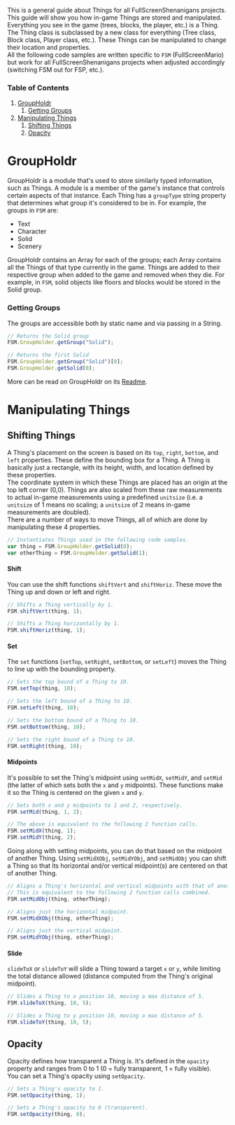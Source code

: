 This is a general guide about Things for all FullScreenShenanigans projects. This guide will show you how in-game Things are stored and manipulated. Everything you see in the game (trees, blocks, the player, etc.) is a Thing.  
The Thing class is subclassed by a new class for everything (Tree class, Block class, Player class, etc.). These Things can be manipulated to change their location and properties.  
All the following code samples are written specific to `FSM` (FullScreenMario) but work for all FullScreenShenanigans projects when adjusted accordingly (switching FSM out for FSP, etc.).  
  
### Table of Contents  
1. [GroupHoldr](#groupholdr)
    1. [Getting Groups](#getting-groups)
2. [Manipulating Things](#manipulating-things)
    1. [Shifting Things](#shifting-things)
    2. [Opacity](#opacity)

# GroupHoldr  

GroupHoldr is a module that's used to store similarly typed information, such as Things. A module is a member of the game's instance that controls certain aspects of that instance. Each Thing has a `groupType` string property that determines what group it's considered to be in. For example, the groups in `FSM` are:

* Text
* Character
* Solid
* Scenery 

GroupHoldr contains an Array for each of the groups; each Array contains all the Things of that type currently in the game. Things are added to their respective group when added to the game and removed when they die. For example, in `FSM`, solid objects like floors and blocks would be stored in the Solid group. 

### Getting Groups  
The groups are accessible both by static name and via passing in a String.  

```javascript
// Returns the Solid group
FSM.GroupHolder.getGroup("Solid");

// Returns the first Solid
FSM.GroupHolder.getGroup("Solid")[0];
FSM.GroupHolder.getSolid(0);
```

More can be read on GroupHoldr on its [Readme](https://github.com/FullScreenShenanigans/GroupHoldr/blob/master/README.md).

# Manipulating Things  

## Shifting Things  
A Thing's placement on the screen is based on its `top`, `right`, `bottom`, and `left` properties. These define the bounding box for a Thing. A Thing is basically just a rectangle, with its height, width, and location defined by these properties.  
The coordinate system in which these Things are placed has an origin at the top left corner (0,0). Things are also scaled from these raw measurements to actual in-game measurements using a predefined `unitsize` (i.e. a `unitsize` of 1 means no scaling; a `unitsize` of 2 means in-game measurements are doubled).  
There are a number of ways to move Things, all of which are done by manipulating these 4 properties.  
```javascript
// Instantiates Things used in the following code samples.
var thing = FSM.GroupHolder.getSolid(0);
var otherThing = FSM.GroupHolder.getSolid(1);
```

#### Shift  
You can use the shift functions `shiftVert` and `shiftHoriz`. These move the Thing up and down or left and right.
```javascript
// Shifts a Thing vertically by 1.
FSM.shiftVert(thing, 1);

// Shifts a Thing horizontally by 1. 
FSM.shiftHoriz(thing, 1);
```

#### Set  
The `set` functions (`setTop`, `setRight`, `setBottom`, or `setLeft`) moves the Thing to line up with the bounding property.
```javascript
// Sets the top bound of a Thing to 10. 
FSM.setTop(thing, 10);

// Sets the left bound of a Thing to 10. 
FSM.setLeft(thing, 10);

// Sets the bottom bound of a Thing to 10. 
FSM.setBottom(thing, 10);

// Sets the right bound of a Thing to 10. 
FSM.setRight(thing, 10);
```  

#### Midpoints  
It's possible to set the Thing's midpoint using `setMidX`, `setMidY`, and `setMid` (the latter of which sets both the `x` and `y` midpoints). These functions make it so the Thing is centered on the given `x` and `y`.  
```javascript
// Sets both x and y midpoints to 1 and 2, respectively. 
FSM.setMid(thing, 1, 2);

// The above is equivalent to the following 2 function calls. 
FSM.setMidX(thing, 1);
FSM.setMidY(thing, 2);
```
Going along with setting midpoints, you can do that based on the midpoint of another Thing. Using `setMidXObj`, `setMidYObj`, and `setMidObj` you can shift a Thing so that its horizontal and/or vertical midpoint(s) are centered on that of another Thing.  
```javascript
// Aligns a Thing's horizontal and vertical midpoints with that of anotherThing.
// This is equivalent to the following 2 function calls combined.
FSM.setMidObj(thing, otherThing);

// Aligns just the horizontal midpoint. 
FSM.setMidXObj(thing, otherThing);

// Aligns just the vertical midpoint. 
FSM.setMidYObj(thing, otherThing);
```

#### Slide  
`slideToX` or `slideToY` will slide a Thing toward a target `x` or `y`, while limiting the total distance allowed (distance computed from the Thing's original midpoint).  
```javascript
// Slides a Thing to x position 10, moving a max distance of 5. 
FSM.slideToX(thing, 10, 5);

// Slides a Thing to y position 10, moving a max distance of 5. 
FSM.slideToY(thing, 10, 5);
```

## Opacity  
Opacity defines how transparent a Thing is. It's defined in the `opacity` property and ranges from 0 to 1 (0 = fully transparent, 1 = fully visible).  
You can set a Thing's opacity using `setOpacity`.
```javascript
// Sets a Thing's opacity to 1. 
FSM.setOpacity(thing, 1);

// Sets a Thing's opacity to 0 (transparent). 
FSM.setOpacity(thing, 0);
```